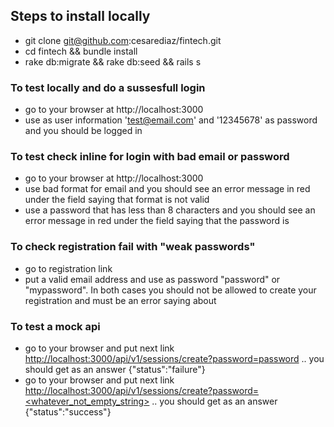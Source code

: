 ## Steps to install locally
- git clone git@github.com:cesarediaz/fintech.git
- cd fintech && bundle install
- rake db:migrate && rake db:seed && rails s

### To test locally and do a sussesfull login
- go to your browser at http://localhost:3000
- use as user information 'test@email.com' and '12345678' as password and you should be logged in

### To test check inline for login with bad email or password
- go to your browser at http://localhost:3000
- use bad format for email and you should see an error message in red under the field saying that format is not valid
- use a password that has less than 8 characters and you should see an error message in red under the field saying that the password is <Not long enough>

### To check registration fail with "weak passwords"
- go to registration link
- put a valid email address and use as password "password" or "mypassword". In both cases you should not be allowed to create your registration and must be an error saying about <Password too weak>


### To test a mock api
- go to your browser and put next link [http://localhost:3000/api/v1/sessions/create?password=password](http://localhost:3000/api/v1/sessions/create?password=password) .. you should get as an answer  {"status":"failure"}
- go to your browser and put next link [http://localhost:3000/api/v1/sessions/create?password=<whatever_not_empty_string>](http://localhost:3000/api/v1/sessions/create?password=whatever_not_empty_string) .. you should get as an answer  {"status":"success"}

